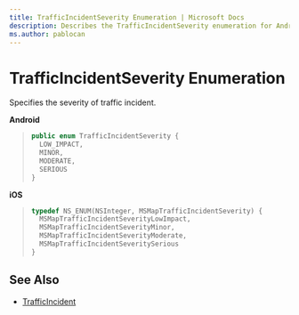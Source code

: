 ```yaml
---
title: TrafficIncidentSeverity Enumeration | Microsoft Docs
description: Describes the TrafficIncidentSeverity enumeration for Android and iOS and provides the enumeration's syntax and additional references.
ms.author: pablocan
---
```


# TrafficIncidentSeverity Enumeration

Specifies the severity of traffic incident.

**Android**

>```java
> public enum TrafficIncidentSeverity {
>   LOW_IMPACT,
>   MINOR,
>   MODERATE,
>   SERIOUS
> }
>```

**iOS**

>```objectivec
> typedef NS_ENUM(NSInteger, MSMapTrafficIncidentSeverity) {
>   MSMapTrafficIncidentSeverityLowImpact,
>   MSMapTrafficIncidentSeverityMinor,
>   MSMapTrafficIncidentSeverityModerate,
>   MSMapTrafficIncidentSeveritySerious
> }
>```

## See Also

* [TrafficIncident](TrafficIncident-class.md)